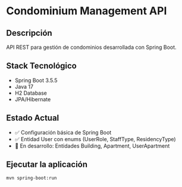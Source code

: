 # Condominium Management API

## Descripción
API REST para gestión de condominios desarrollada con Spring Boot.

## Stack Tecnológico
- Spring Boot 3.5.5
- Java 17
- H2 Database
- JPA/Hibernate

## Estado Actual
- ✅ Configuración básica de Spring Boot
- ✅ Entidad User con enums (UserRole, StaffType, ResidencyType)
- 🔄 En desarrollo: Entidades Building, Apartment, UserApartment

## Ejecutar la aplicación
```bash
mvn spring-boot:run
